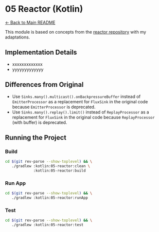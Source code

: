 # 05 Reactor (Kotlin)

[← Back to Main README](../../README.md)

This module is based on concepts from the [reactor repository](https://github.com/reactive-spring-book/reactor) with my adaptations.

## Implementation Details

- xxxxxxxxxxxxx
- yyyyyyyyyyyyy

## Differences from Original

- Use `Sinks.many().multicast().onBackpressureBuffer` instead of `EmitterProcessor` as a replacement for `FluxSink` in the original code because `EmitterProcessor` is deprecated.
- Use `Sinks.many().replay().limit()` instead of `ReplayProcessor` as a replacement for `FluxSink` in the original code because `ReplayProcessor` (with buffer) is deprecated.

## Running the Project
### Build

```bash
cd $(git rev-parse --show-toplevel) && \
   ./gradlew :kotlin:05-reactor:clean \
             :kotlin:05-reactor:build
```

### Run App

```bash
cd $(git rev-parse --show-toplevel) && \
   ./gradlew :kotlin:05-reactor:runApp
```

### Test

```bash
cd $(git rev-parse --show-toplevel) && \
   ./gradlew :kotlin:05-reactor:test
```

